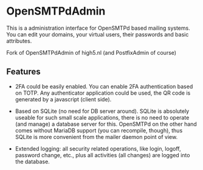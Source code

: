 # OpenSMTPdAdmin

This is a administration interface for OpenSMTPd based mailing systems. You can edit your domains, your virtual users, their passwords and basic attributes.

Fork of OpenSMTPdAdmin of high5.nl (and PostfixAdmin of course)

## Features

 - 2FA could be easily enabled. You can enable 2FA authentication based on TOTP. Any authenticator application could be used, the QR code is generated by a javascript (client side).

 - Based on SQLite (no need for DB server around). SQLite is absolutely useable for such small scale applications, there is no need to operate (and manage) a database server for this. OpenSMTPd on the other hand comes without MariaDB support (you can recompile, though), thus SQLite is more convenient from the mailer daemon point of view. 

 - Extended logging: all security related operations, like login, logoff, password change, etc., plus all activities (all changes) are logged into the database. 
